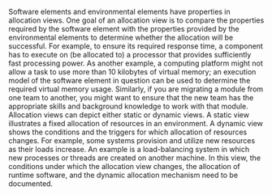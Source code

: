 Software elements and environmental elements have properties in allocation views. One goal of an allocation view is to compare the properties required by the software element with the properties provided by the environmental elements to determine whether the allocation will be successful. For example, to ensure its required response time, a component has to execute on (be allocated to) a processor that provides sufficiently fast processing power. As another example, a computing platform might not allow a task to use more than 10 kilobytes of virtual memory; an execution model of the software element in question can be used to determine the required virtual memory usage. Similarly, if you are migrating a module from one team to another, you might want to ensure that the new team has the appropriate skills and background knowledge to work with that module. Allocation views can depict either static or dynamic views. A static view illustrates a fixed allocation of resources in an environment. A dynamic view shows the conditions and the triggers for which allocation of resources changes. For example, some systems provision and utilize new resources as their loads increase. An example is a load-balancing system in which new processes or threads are created on another machine. In this view, the conditions under which the allocation view changes, the allocation of runtime software, and the dynamic allocation mechanism need to be documented.